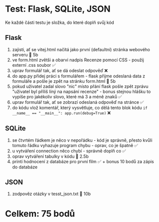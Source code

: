 # Test: Flask, SQLite, JSON

Ke každé části testu je složka, do které doplň svůj kód

## Flask

1.  zajisti, ať se vitej.html načítá jako první (defaultní) stránka webového serveru 🚩 5b
2.  ve form.html zvětši a obarvi nadpis Recenze pomocí CSS - použij externí .css soubor ✅
3.  uprav formulář tak, ať se dá odeslat odpověď ❌
4.  do app.py přidej práci s formulářem - flask přijme odeslaná data z formuláře a pošle je zpět na stránku form.html 🚩 5b
5.  pokud uživatel zadal slovo "nic" místo přání flask pošle zpět zprávu "uživatel byl příliš líný na napsání recenze" - bonus stejnou hlášku to vypíše pro jakékoliv slovo, které má 3 a méně znaků ✅
6.  uprav formulář tak, ať se zobrazí odeslaná odpověď na stránce ✅
7.  do kódu vlož komentář, který vysvětluje, co dělá tento blok kódu `if __name__ == "__main__": app.run(debug=True)` ❌

## SQLite

1.  se čtvrtém řádkem je něco v nepořádku - kód je správně, přesto kvůli tomuto řádku vyhazuje program chybu - oprav, co je špatně ✅
2.  u vytváření connection něco chybí - správně doplň co ✅
3.  oprav vytváření tabulky v kódu 🚩 2.5b
4.  printi hodnocení z databáze pro první film ✅ + bonus 10 bodů za zápis do databáze

## JSON

1.  zodpověz otázky v tesst_json.txt 🚩 10b

# Celkem: 75 bodů
